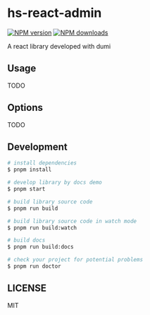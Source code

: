 # hs-react-admin

[![NPM version](https://img.shields.io/npm/v/hs-react-admin.svg?style=flat)](https://npmjs.org/package/hs-react-admin)
[![NPM downloads](http://img.shields.io/npm/dm/hs-react-admin.svg?style=flat)](https://npmjs.org/package/hs-react-admin)

A react library developed with dumi

## Usage

TODO

## Options

TODO

## Development

```bash
# install dependencies
$ pnpm install

# develop library by docs demo
$ pnpm start

# build library source code
$ pnpm run build

# build library source code in watch mode
$ pnpm run build:watch

# build docs
$ pnpm run build:docs

# check your project for potential problems
$ pnpm run doctor
```

## LICENSE

MIT

